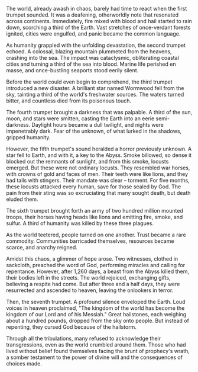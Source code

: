 The world, already awash in chaos, barely had time to react when the first trumpet sounded. It was a deafening, otherworldly note that resonated across continents. Immediately, fire mixed with blood and hail started to rain down, scorching a third of the Earth. Vast stretches of once-verdant forests ignited, cities were engulfed, and panic became the common language.

As humanity grappled with the unfolding devastation, the second trumpet echoed. A colossal, blazing mountain plummeted from the heavens, crashing into the sea. The impact was cataclysmic, obliterating coastal cities and turning a third of the sea into blood. Marine life perished en masse, and once-bustling seaports stood eerily silent.

Before the world could even begin to comprehend, the third trumpet introduced a new disaster. A brilliant star named Wormwood fell from the sky, tainting a third of the world's freshwater sources. The waters turned bitter, and countless died from its poisonous touch.

The fourth trumpet brought a darkness that was palpable. A third of the sun, moon, and stars were smitten, casting the Earth into an eerie semi-darkness. Daylight hours became a dull twilight, and nights were impenetrably dark. Fear of the unknown, of what lurked in the shadows, gripped humanity.

However, the fifth trumpet's sound heralded a horror previously unknown. A star fell to Earth, and with it, a key to the Abyss. Smoke billowed, so dense it blocked out the remnants of sunlight, and from this smoke, locusts emerged. But these were not ordinary locusts. They resembled war horses, with crowns of gold and faces of men. Their teeth were like lions, and they had tails with stingers. Their mandate was clear – torment. For five months, these locusts attacked every human, save for those sealed by God. The pain from their sting was so excruciating that many sought death, but death eluded them.

The sixth trumpet brought forth an army of two hundred million mounted troops, their horses having heads like lions and emitting fire, smoke, and sulfur. A third of humanity was killed by these three plagues.

As the world teetered, people turned on one another. Trust became a rare commodity. Communities barricaded themselves, resources became scarce, and anarchy reigned.

Amidst this chaos, a glimmer of hope arose. Two witnesses, clothed in sackcloth, preached the word of God, performing miracles and calling for repentance. However, after 1,260 days, a beast from the Abyss killed them, their bodies left in the streets. The world rejoiced, exchanging gifts, believing a respite had come. But after three and a half days, they were resurrected and ascended to heaven, leaving the onlookers in terror.

Then, the seventh trumpet. A profound silence enveloped the Earth. Loud voices in heaven proclaimed, "The kingdom of the world has become the kingdom of our Lord and of his Messiah." Great hailstones, each weighing about a hundred pounds, dropped from the sky onto people. But instead of repenting, they cursed God because of the hailstorm.

Through all the tribulations, many refused to acknowledge their transgressions, even as the world crumbled around them. Those who had lived without belief found themselves facing the brunt of prophecy's wrath, a somber testament to the power of divine will and the consequences of choices made.